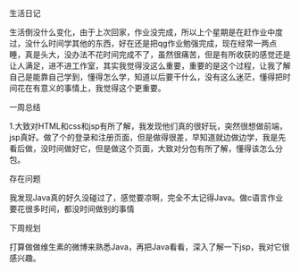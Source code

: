 生活日记

生活倒没什么变化，由于上次回家，作业没完成，所以上个星期是在赶作业中度过，没什么时间学其他的东西，好在还是把qg作业勉强完成，现在经常一两点睡，真是头大，没办法不花时间完成不了，虽然很痛苦，但是有所收获的感觉还是让人满足，进不进工作室，其实我觉得没这么重要，重要的是这个过程，让我了解自己是能靠自己学到，懂得怎么学，知道以后要干什么，没有这么迷茫，懂得把时间花在有意义的事情上，我觉得这个更重要。

一周总结

1.大致对HTML和css和jsp有所了解，我发现他们真的很好玩，突然很想做前端，jsp真好。做了个的登录和注册页面，但是做得很差，早知道就边做边学，我是先看后做，没时间做好它，但是做这个页面，大致对分包有所了解，懂得该怎么分包。

存在问题

我发现Java真的好久没碰过了，感觉要凉啊，完全不太记得Java。做c语言作业要花很多时间，都没时间做别的事情

下周规划

打算做做维生素的微博来熟悉Java，再把Java看看，深入了解一下jsp，我对它很感兴趣。